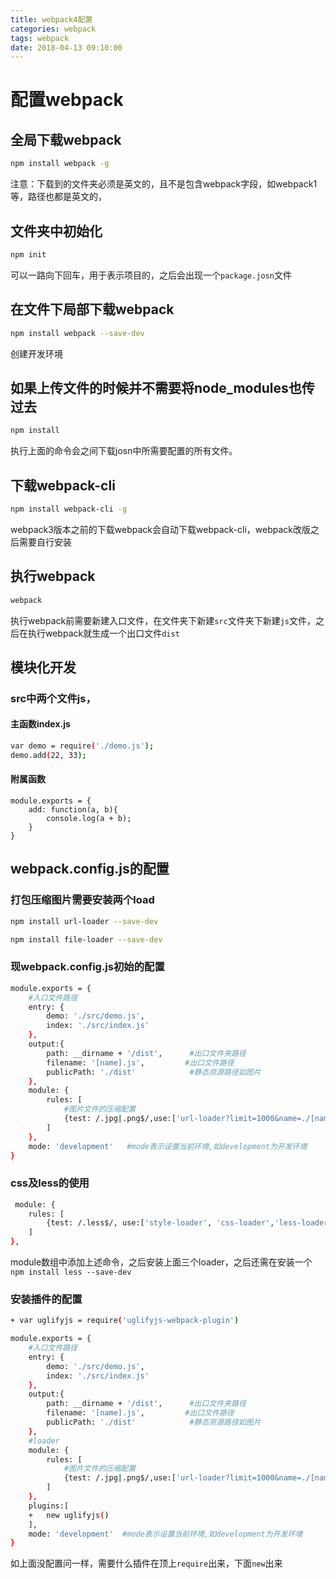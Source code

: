 ```yaml
---
title: webpack4配置
categories: webpack
tags: webpack
date: 2018-04-13 09:10:00
---
```


# 配置webpack

## 全局下载webpack
```bash
npm install webpack -g
```
注意：下载到的文件夹必须是英文的，且不是包含webpack字段，如webpack1等，路径也都是英文的，
## 文件夹中初始化
```bash
npm init
```
可以一路向下回车，用于表示项目的，之后会出现一个`package.josn`文件
## 在文件下局部下载webpack
```bash
npm install webpack --save-dev
```
创建开发环境

## 如果上传文件的时候并不需要将node_modules也传过去
```bash
npm install
```
执行上面的命令会之间下载josn中所需要配置的所有文件。

## 下载webpack-cli
```bash
npm install webpack-cli -g
```
webpack3版本之前的下载webpack会自动下载webpack-cli，webpack改版之后需要自行安装

## 执行webpack
```bash
webpack 
```
执行webpack前需要新建入口文件，在文件夹下新建`src`文件夹下新建`js`文件，之后在执行webpack就生成一个出口文件`dist`

## 模块化开发
### src中两个文件js，
#### 主函数index.js
```bash
var demo = require('./demo.js');
demo.add(22, 33);
```
#### 附属函数
```
module.exports = {
    add: function(a, b){
        console.log(a + b);
    }
}
```
## webpack.config.js的配置
### 打包压缩图片需要安装两个load
```bash
npm install url-loader --save-dev
```
```bash
npm install file-loader --save-dev
```
### 现webpack.config.js初始的配置
```bash
module.exports = {
    #入口文件路径
    entry: {
        demo: './src/demo.js',
        index: './src/index.js'
    },  
    output:{
        path: __dirname + '/dist',      #出口文件夹路径
        filename: '[name].js',         #出口文件路径
        publicPath: './dist'            #静态资源路径如图片
    },
    module: {
        rules: [
            #图片文件的压缩配置
            {test: /.jpg|.png$/,use:['url-loader?limit=1000&name=./[name].[ext]']}
        ]
    },
    mode: 'development'   #mode表示设置当前环境,如development为开发环境
}
```
### css及less的使用
```bash
 module: {
    rules: [
        {test: /.less$/, use:['style-loader', 'css-loader','less-loader']}
    ]
},
```
module数组中添加上述命令，之后安装上面三个loader，之后还需在安装一个`npm install less --save-dev`


### 安装插件的配置
```bash
+ var uglifyjs = require('uglifyjs-webpack-plugin')

module.exports = {
    #入口文件路径
    entry: {
        demo: './src/demo.js',
        index: './src/index.js'
    },  
    output:{
        path: __dirname + '/dist',      #出口文件夹路径
        filename: '[name].js',         #出口文件路径
        publicPath: './dist'            #静态资源路径如图片
    },
    #loader
    module: {
        rules: [
            #图片文件的压缩配置
            {test: /.jpg|.png$/,use:['url-loader?limit=1000&name=./[name].[ext]']}
        ]
    },
    plugins:[
    +   new uglifyjs()
    ],
    mode: 'development'  #mode表示设置当前环境,如development为开发环境
}
```
如上面没配置问一样，需要什么插件在顶上`require`出来，下面`new`出来

